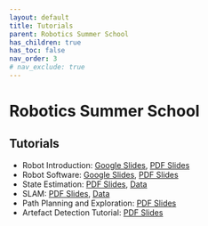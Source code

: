 ```yaml
---
layout: default
title: Tutorials
parent: Robotics Summer School
has_children: true
has_toc: false
nav_order: 3
# nav_exclude: true
---
```


# Robotics Summer School

## Tutorials

- Robot Introduction: [Google Slides](https://docs.google.com/presentation/d/10Akyl7m1WfBU46Owg2wbDZLTS3sHeM5EV8yIEKL7QHk/edit?usp=sharing), [PDF Slides](https://drive.google.com/file/d/1c9wlUcy5bszK17CmSmuIhUzH_DucosRr/view?usp=drive_link)
- Robot Software: [Google Slides](https://docs.google.com/presentation/d/1jFcUqZCa58bu4LYVNFM6eFbgcV5plelHmxqYIpDjHdI/edit?usp=sharing), [PDF Slides](https://drive.google.com/file/d/1enSd0RKX3DRB_zE1Wy4q0x6am8eP6kJK/view?usp=drive_link)
- State Estimation: [PDF Slides](https://drive.google.com/file/d/1m_t0HVv0QkxQiUxl1DG3RjpBANMomwBd/view?usp=sharing), [Data](https://drive.google.com/drive/folders/1LaS1o_H4Od2m4EfGPbdxwQE7zvscmfZj?usp=sharing)
- SLAM: [PDF Slides](https://drive.google.com/file/d/1zWNBBhEUw8Rvyh6hruh2-rGRaCAtC_N6/view?usp=sharing), [Data](https://drive.google.com/drive/folders/1qYq2Xc1YcnNVgwRYYlajggg9nMijlRcs?usp=sharing)
- Path Planning and Exploration: [PDF Slides](https://drive.google.com/file/d/1f55T2EGYMtfbQvrUwue_LkIL4tB6Ddyj/view?usp=sharing)
- Artefact Detection Tutorial: [PDF Slides](https://drive.google.com/file/d/1md3zkNMQZ5Gqz0pSicAdHKEXo0aGS1tI/view?usp=sharing)

